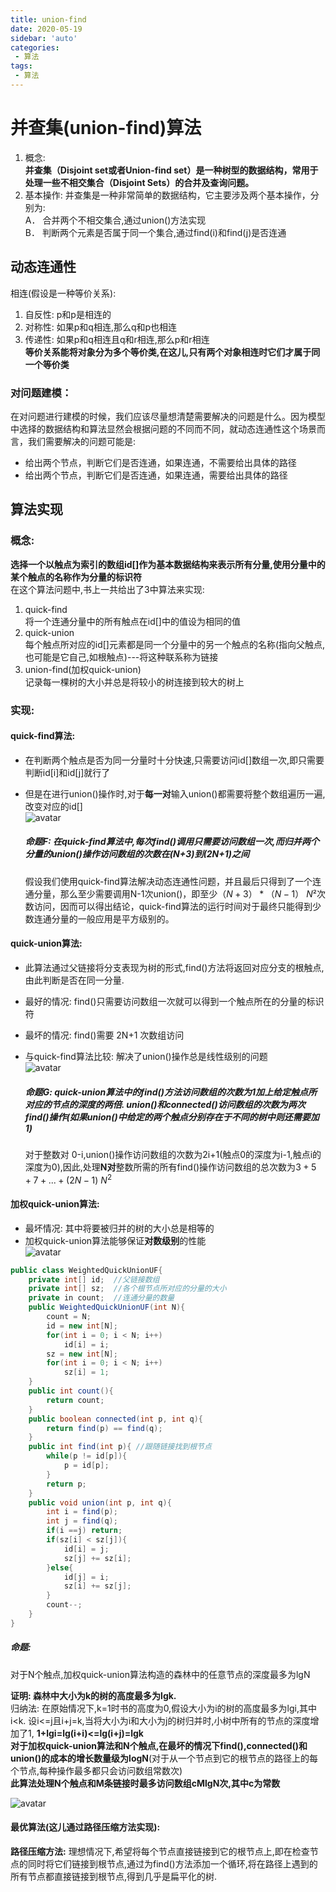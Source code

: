 ```yaml
---
title: union-find
date: 2020-05-19
sidebar: 'auto'
categories:
 - 算法
tags:
 - 算法
---
```

# 并查集(union-find)算法

1. 概念:  
**并查集（Disjoint set或者Union-find set）是一种树型的数据结构，常用于处理一些不相交集合（Disjoint Sets）的合并及查询问题。**  
2. 基本操作:
并查集是一种非常简单的数据结构，它主要涉及两个基本操作，分别为:  
A． 合并两个不相交集合,通过union()方法实现  
B． 判断两个元素是否属于同一个集合,通过find(i)和find(j)是否连通  
## 动态连通性
相连(假设是一种等价关系):
1. 自反性: p和p是相连的
2. 对称性: 如果p和q相连,那么q和p也相连
3. 传递性: 如果p和q相连且q和r相连,那么p和r相连  
**等价关系能将对象分为多个等价类,在这儿,只有两个对象相连时它们才属于同一个等价类**  
### 对问题建模：
在对问题进行建模的时候，我们应该尽量想清楚需要解决的问题是什么。因为模型中选择的数据结构和算法显然会根据问题的不同而不同，就动态连通性这个场景而言，我们需要解决的问题可能是:  
- 给出两个节点，判断它们是否连通，如果连通，不需要给出具体的路径  
- 给出两个节点，判断它们是否连通，如果连通，需要给出具体的路径  
## 算法实现
### 概念:
**选择一个以触点为索引的数组id[]作为基本数据结构来表示所有分量,使用分量中的某个触点的名称作为分量的标识符**  
在这个算法问题中,书上一共给出了3中算法来实现:
1. quick-find  
将一个连通分量中的所有触点在id[]中的值设为相同的值
2. quick-union  
每个触点所对应的id[]元素都是同一个分量中的另一个触点的名称(指向父触点,也可能是它自己,如根触点)---将这种联系称为链接
3. union-find(加权quick-union)  
记录每一棵树的大小并总是将较小的树连接到较大的树上

### 实现:

#### quick-find算法:

- 在判断两个触点是否为同一分量时十分快速,只需要访问id[]数组一次,即只需要判断id[i]和id[j]就行了  
- 但是在进行union()操作时,对于**每一对**输入union()都需要将整个数组遍历一遍,改变对应的id[]  
  ![avatar](https://wx2.sbimg.cn/2020/05/24/quick-find-overview.png)  
  ##### 命题F: 在quick-find算法中,每次find()调用只需要访问数组一次,而归并两个分量的union()操作访问数组的次数在(N+3)到(2N+1)之间

  假设我们使用quick-find算法解决动态连通性问题，并且最后只得到了一个连通分量，那么至少需要调用N-1次union()，即至少$（N+3）*（N-1）~N²$次数访问，因而可以得出结论，quick-find算法的运行时间对于最终只能得到少数连通分量的一般应用是平方级别的。  

#### quick-union算法:

- 此算法通过父链接将分支表现为树的形式,find()方法将返回对应分支的根触点,由此判断是否在同一分量.  
- 最好的情况: find()只需要访问数组一次就可以得到一个触点所在的分量的标识符
- 最坏的情况: find()需要 2N+1 次数组访问  
- 与quick-find算法比较: 解决了union()操作总是线性级别的问题  
  ![avatar](https://wx1.sbimg.cn/2020/05/24/quick-union-overview.png)  

  ##### 命题G: quick-union算法中的find()方法访问数组的次数为1加上给定触点所对应的节点的深度的两倍. union()和connected()访问数组的次数为两次find()操作(如果union()中给定的两个触点分别存在于不同的树中则还需要加1)

  对于整数对 0-i,union()操作访问数组的次数为2i+1(触点0的深度为i-1,触点i的深度为0),因此,处理**N对**整数所需的所有find()操作访问数组的总次数为$3+5+7+...+(2N-1)~N^2$  
#### 加权quick-union算法:

- 最坏情况: 其中将要被归并的树的大小总是相等的
- 加权quick-union算法能够保证**对数级别**的性能  
![avatar](https://wx2.sbimg.cn/2020/05/24/weighted-quick-union-overview.png)  

```java
public class WeightedQuickUnionUF{
    private int[] id;  //父链接数组
    private int[] sz;  //各个根节点所对应的分量的大小
    private in count;  //连通分量的数量
    public WeightedQuickUnionUF(int N){
        count = N;
        id = new int[N];
        for(int i = 0; i < N; i++)
            id[i] = i;
        sz = new int[N];
        for(int i = 0; i < N; i++)
            sz[i] = 1;
    }
    public int count(){
        return count;
    }
    public boolean connected(int p, int q){
        return find(p) == find(q);
    }
    public int find(int p){ //跟随链接找到根节点
        while(p != id[p]){
            p = id[p];
        }
        return p;
    }
    public void union(int p, int q){
        int i = find(p);
        int j = find(q);
        if(i ==j) return;
        if(sz[i] < sz[j]){
            id[i] = j;
            sz[j] += sz[i];
        }else{
            id[j] = i;
            sz[i] += sz[j];
        }
        count--;
    }
}
```
##### 命题:

对于N个触点,加权quick-union算法构造的森林中的任意节点的深度最多为lgN

**证明: 森林中大小为k的树的高度最多为lgk.**  
归纳法: 在原始情况下,k=1时书的高度为0,假设大小为i的树的高度最多为lgi,其中i<k. 设i<=j且i+j=k,当将大小为i和大小为j的树归并时,小树中所有的节点的深度增加了1,  **1+lgi=lg(i+i)<=lg(i+j)=lgk**  
**对于加权quick-union算法和N个触点,在最坏的情况下find(),connected()和union()的成本的增长数量级为logN**(对于从一个节点到它的根节点的路径上的每个节点,每种操作最多都只会访问数组常数次)  
**此算法处理N个触点和M条链接时最多访问数组cMlgN次,其中c为常数**    


![avatar](https://wx2.sbimg.cn/2020/05/24/uf-performance.md.png)

#### 最优算法(这儿通过路径压缩方法实现):

**路径压缩方法:** 理想情况下,希望将每个节点直接链接到它的根节点上,即在检查节点的同时将它们链接到根节点,通过为find()方法添加一个循环,将在路径上遇到的所有节点都直接链接到根节点,得到几乎是扁平化的树.   
